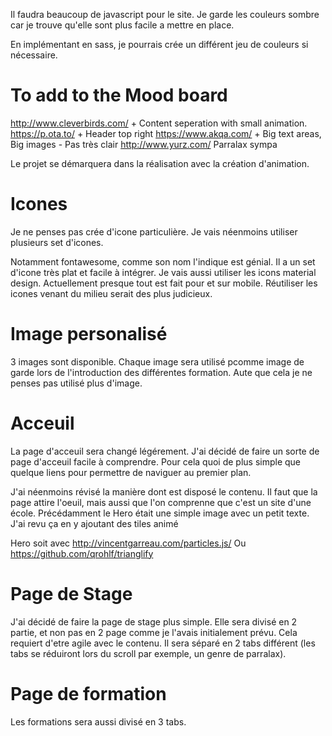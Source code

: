 Il faudra beaucoup de javascript pour le site.
Je garde les couleurs sombre car je trouve qu'elle sont plus facile a mettre en place.

En implémentant en sass, je pourrais crée un différent jeu de couleurs si nécessaire.

# To add to the Mood board

http://www.cleverbirds.com/ + Content seperation with small animation.
https://p.ota.to/ + Header top right
https://www.akqa.com/ + Big text areas, Big images - Pas très clair
http://www.yurz.com/ Parralax sympa

Le projet se démarquera dans la réalisation avec la création d'animation.

# Icones

Je ne penses pas crée d'icone particulière. Je vais néenmoins utiliser plusieurs set d'icones.

Notamment fontawesome, comme son nom l'indique est génial. Il a un set d'icone très plat et facile à intégrer.
Je vais aussi utiliser les icons material design. Actuellement presque tout est fait pour et sur mobile. Réutiliser les icones venant du milieu serait des plus judicieux.

# Image personalisé

3 images sont disponible. Chaque image sera utilisé pcomme image de garde lors de l'introduction des différentes formation. Aute que cela je ne penses pas utilisé plus d'image.



# Acceuil

La page d'acceuil sera changé légérement. J'ai décidé de faire un sorte de page d'acceuil facile à comprendre.
Pour cela quoi de plus simple que quelque liens pour permettre de naviguer au premier plan.

J'ai néenmoins révisé la manière dont est disposé le contenu. Il faut que la page attire l'oeuil, mais aussi que l'on comprenne que c'est un site d'une école.
Précédamment le Hero était une simple image avec un petit texte. J'ai revu ça en y ajoutant des tiles animé

Hero soit avec http://vincentgarreau.com/particles.js/
Ou https://github.com/qrohlf/trianglify

# Page de Stage

J'ai décidé de faire la page de stage plus simple. Elle sera divisé en 2 partie, et non pas en 2 page comme je l'avais initialement prévu.
Cela requiert d'etre agile avec le contenu. Il sera séparé en 2 tabs différent (les tabs se réduiront lors du scroll par exemple, un genre de parralax).

# Page de formation

Les formations sera aussi divisé en 3 tabs.
